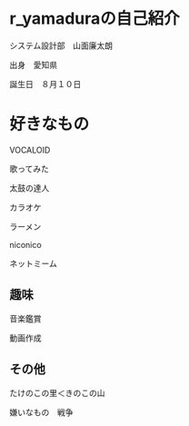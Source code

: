 #  r_yamaduraの自己紹介
システム設計部　山面廉太朗</p>
出身　愛知県</p>
誕生日　８月１０日</p>

# 好きなもの
VOCALOID</p>
歌ってみた</p>
太鼓の達人</p>
カラオケ</p>
ラーメン</p>
niconico</p>
ネットミーム</p>
## 趣味
音楽鑑賞</p>
動画作成</p>
## その他
たけのこの里＜きのこの山</p>
嫌いなもの　戦争</p>